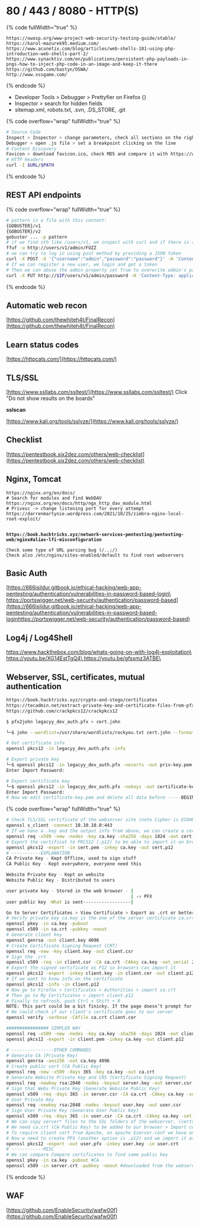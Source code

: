 # 80 / 443 / 8080 - HTTP(S)

{% code fullWidth="true" %}
```
https://owasp.org/www-project-web-security-testing-guide/stable/
https://karol-mazurek95.medium.com/
https://www.acunetix.com/blog/articles/web-shells-101-using-php-introduction-web-shells-part-2/
https://www.synacktiv.com/en/publications/persistent-php-payloads-in-pngs-how-to-inject-php-code-in-an-image-and-keep-it-there
https://github.com/bastyn/OSWA/
http://www.xssgame.com/
```
{% endcode %}

* Developer Tools > Debugger > Prettyfier on Firefox {}
* Inspector > search for hidden fields
* sitemap.xml, robots.txt, .svn, .DS\_STORE, .git

{% code overflow="wrap" fullWidth="true" %}
```bash
# Source Code 
Inspect > Inspector > change parameters, check all sections on the right to modify sth
Debugger > open .js file > set a breakpoint clicking on the line
# Content Discovery
Favicon > download favicon.ico, check MD5 and compare it with https://wiki.owasp.org/index.php/OWASP_favicon_database to get the framework which migth be in use.
# HTTP Headers
curl -I $URL/$PATH
```
{% endcode %}

## REST API endpoints

{% code overflow="wrap" fullWidth="true" %}
```sh
# pattern is a file with this content:
{GOBUSTER}/v1 
{GOBUSTER}/v2
gobuster ... -p pattern
# if we find sth like /users/v1, we inspect with curl and if there is a user like admin for example, we fuzz again
ffuf -u http://users/v1/admin/FUZZ
# we can try to log in using post method by providing a JSON token
curl -X POST -d '{"username":"admin","password":"password"}' -H 'Content-Type: application/json' http:$IP/users/v1/login
# If we can register a new user, we login and get a token
# Then we can abuse the admin property set True to overwrite admin's password:
curl -X PUT http://$IP/users/v1/admin/password -H 'Content-Type: application/json' -H 'Authorization: OAuth $JWT_TOKEN' -d '{"password":"pwn3d"}'
```
{% endcode %}

## Automatic web recon

[https://github.com/thewhiteh4t/FinalRecon](https://github.com/thewhiteh4t/FinalRecon)

## Learn status codes

[https://httpcats.com/](https://httpcats.com/)

## TLS/SSL

[https://www.ssllabs.com/ssltest/](https://www.ssllabs.com/ssltest/) Click "Do not show results on the boards"

**sslscan**

[https://www.kali.org/tools/sslyze/](https://www.kali.org/tools/sslyze/)

## Checklist

[https://pentestbook.six2dez.com/others/web-checklist](https://pentestbook.six2dez.com/others/web-checklist)

## Nginx, Tomcat

<pre class="language-bash" data-overflow="wrap" data-full-width="true"><code class="lang-bash">https://nginx.org/en/docs/
# Search for modules and find WebDAV 
https://nginx.org/en/docs/http/ngx_http_dav_module.html
# Privesc -> change listening port for every attempt 
https://darrenmartynie.wordpress.com/2021/10/25/zimbra-nginx-local-root-exploit/
<strong>
</strong><strong>
</strong><strong>https://book.hacktricks.xyz/network-services-pentesting/pentesting-web/nginx#alias-lfi-misconfiguration
</strong>
Check some type of URL parsing bug (/..;/)
Check also /etc/nginx/sites-enabled/default to find root webservers
</code></pre>

## Basic Auth

[https://666isildur.gitbook.io/ethical-hacking/web-app-pentesting/authentication/vulnerabilities-in-password-based-login\
https://portswigger.net/web-security/authentication/password-based](https://666isildur.gitbook.io/ethical-hacking/web-app-pentesting/authentication/vulnerabilities-in-password-based-loginhttps://portswigger.net/web-security/authentication/password-based)

## Log4j / Log4Shell

[https://www.hackthebox.com/blog/whats-going-on-with-log4j-exploitation\
https://youtu.be/XG14EstTgQ4\
https://youtu.be/gfsxmz3ATBE\
](https://www.hackthebox.com/blog/whats-going-on-with-log4j-exploitationhttps://youtu.be/XG14EstTgQ4https:/youtu.be/gfsxmz3ATBE)

## Webserver, SSL, certificates, mutual authentication

```bash
https://book.hacktricks.xyz/crypto-and-stego/certificates
https://tecadmin.net/extract-private-key-and-certificate-files-from-pfx-file/
https://github.com/crackpkcs12/crackpkcs12

$ pfx2john legacyy_dev_auth.pfx > cert.john

└─$ john --wordlist=/usr/share/wordlists/rockyou.txt cert.john --format=pfx

# Get certificate info
openssl pkcs12 -in legacyy_dev_auth.pfx -info

# Export private key
└─$ openssl pkcs12 -in legacyy_dev_auth.pfx -nocerts -out priv-key.pem -nodes          
Enter Import Password:

# Export certificate key
└─$ openssl pkcs12 -in legacyy_dev_auth.pfx -nokeys -out certificate-key.pem                                                                                                     1 ⨯
Enter Import Password:
# Now we edit certificate-key.pem and delete all data before -----BEGIN CERTIFICATE
```

{% code overflow="wrap" fullWidth="true" %}
```bash
# Check TLS/SSL certificate of the webserver site (note Cipher is ECDHE-RSA-AES128-GCM-SHA256 to know if it is sha256)
openssl s_client -connect 10.10.10.0:443
# If we have a .key and the output info from above, we can create a certificate
openssl req -x509 -new -nodes -key ca.key -sha256 -days 1024 -out cert.pem
# Export the certificat to PKCS12 (.p12) to be able to import it on browsers
openssl pkcs12 -export -in cert.pem -inkey ca.key -out cert.p12 
# -----------EXPLANATION
CA Private Key - Kept Offline, used to sign stuff
CA Public Key - Kept everywhere, everyone need this

Website Private Key - Kept on website
Website Public Key - Distributed to users

user private key - Stored in the web browser - |
											   | -> PFX
user public key -What is sent------------------| 

Go to Server Certificates > View Certificate > Export as .crt or better, use openssl s_client $IP:443
# Verify private key ca.key is the one of the server certificate ca.crt
openssl pkey -in ca.key -pubout
openssl x509 -in ca.crt -pubkey -noout
# Generate client key
openssl genrsa -out client.key 4096   
# Create Certificate Signing Request (CRT)
openssl req -new -key client.key -out client.csr
# Sign the .crt
openssl x509 -req -in client.csr -CA ca.crt -CAkey ca.key -set_serial 22 -extensions client -days 1000 -outform PEM -out client.cer
# Export the signed certificate as P12 so browsers can import it
openssl pkcs12 -export -inkey client.key -in client.cer -out client.p12
# If we want to know info on the certificate
openssl pkcs12 -info -in client.p12
# Now go to Firefox > Certificates > Authorities > import ca.crt
# Then go to My Certificates > import client.p12
# Finally to refresh, push Ctrl + Shift + R
NOTE: This part could be a bit finicky. If the page doesn’t prompt for the certificate on reload, try things like restarting the browser, clearing the cache, and untrusting the site (clicking on the padlock, then “connection not secure”, and then “Remove Exception”)
# We could check if our client's certificate goes to our server
openssl verify -verbose -CAfile ca.crt client.cer

################ SIMPLER WAY
openssl req -x509 -new -nodes -key ca.key -sha256 -days 1024 -out client.pem
openssl pkcs12 -export -in client.pem -inkey ca.key -out client.p12

# ----------------OTHER COMMANDS
# Generate CA (Private Key)
openssl genrsa -aes256 -out ca.key 4096
# Create public cert (CA Public Key)
openssl req -new -x509 -days 365 -key ca.key -out ca.crt
# Generate Website Private Key and CRS (Certificate Signing Request)
openssl req -newkey rsa:2048 -nodes -keyout server.key -out server.csr
# Sign that Webs Private Key (Generate Website Public Key)
openssl x509 -req -days 365 -in server.csr -CA ca.crt -CAkey ca.key -set_serial 01 -out server.crt
# User Private Key
openssl req -newkey rsa:2048 -nodes -keyout user.key -out user.csr
# Sign User Private Key (Generate User Public Key)
openssl x509 -req -days 365 -in user.csr -CA ca.crt -CAkey ca.key -set_serial 02 -out user.crt
# We can copy server* files to the SSL folders of the webserver, (certs/ and private/
# We need ca.crt (CA Public Key) to be added to our browser > Import cert > Authorities > Trust this CA
# To require client cert from Apache, on apache $server.conf we have an option SSLVerifyClient Required
# Now w need to create PFX (another option is .p12) and we import it as Your Certificates
openssl pkcs12 -export -out user.pfx -inkey user.key -in user.crt
# ------------MISC
# We can compare Compare certificates to find same public key
openssl pkey -in ca.key -pubout #CA
openssl x509 -in server.crt -pubkey -noout #downloaded from the webserver w/ Firefox/Chrome
```
{% endcode %}

## WAF

[https://github.com/EnableSecurity/wafw00f](https://github.com/EnableSecurity/wafw00f)
